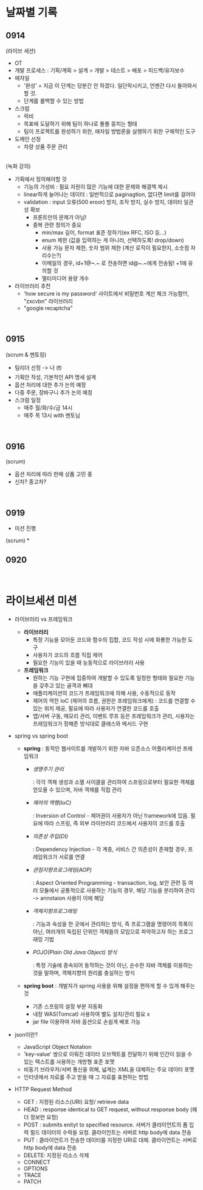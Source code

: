# 날짜별 기록

## 0914
(라이브 세션)
* OT
* 개발 프로세스 : 기획/계획 > 설계 > 개발 > 테스트 > 배포 > 피드백/유지보수
* 애자일
	- '완성' = 지금 이 단계는 당분간 안 하겠다. 일단락시키고, 언젠간 다시 돌아와서 할 것.
	- 단계를 롤백할 수 있는 방법
* 스크럼
	- 럭비
	- 목표에 도달하기 위해 팀이 하나로 똘똘 뭉치는 형태
	- 팀이 프로젝트를 완성하기 위한, 애자일 방법론을 실행하기 위한 구체적인 도구
* 도메인 선정
  - 차량 상품 주문 관리
  </br>
(녹화 강의)
* 기획에서 정의해야할 것
  - 기능의 가성비 : 필요 자원이 많은 기능에 대한 문제와 해결책 제시
  - linear하게 늘어나는 데이터 : 일반적으로 paginagtion, 없다면 limit를 걸어야
  - validation : input 오류(500 eroor) 방지, 조작 방지, 실수 방지, 데이터 일관성 확보
	- 프론트만의 문제가 아님! 
	- 중복 관련 정의가 중요
		- min/max 길이, format 표준 정하기(ex RFC, ISO 등...)
		- enum 제한 (값을 입력하는 게 아니라, 선택하도록! drop/down)
		- 사용 가능 문자 제한, 숫자 범위 제한 (계산 로직이 필요한지, 소숫점 자리수는?)
		- 이메일의 경우, id+1@~.~ 로 전송하면 id@~.~에게 전송됨! +1에 유의할 것
		- 멀티미디어 용량 개수
* 라이브러리 추천
  - 'how secure is my password' 사이트에서 비밀번호 계산 체크 가능함!!!, "zxcvbn" 라이브러리
  - "google recaptcha"

</br>

## 0915
(scrum & 멘토링)
* 팀리더 선정 -> 나 (❗️)
* 기획안 작성, 기본적인 API 명세 설계
* 옵션 처리에 대한 추가 논의 예정
* 다중 주문, 장바구니 추가 논의 예정
* 스크럼 일정
  - 매주 월/화/수/금 14시
  - 매주 목 13시 with 멘토님
</br>

## 0916
(scrum)
* 옵션 처리에 따라 판매 상품 고민 중
* 신차? 중고차?
</br>

## 0919
* 미션 진행

(scrum)
* 

## 0920
</br>

# 라이브세션 미션
* 라이브러리 vs 프레임워크
	- **라이브러리**
		- 특정 기능을 모아둔 코드와 함수의 집합, 코드 작성 시에 화룡한 가능한 도구
		- 사용자가 코드의 흐름 직접 제어
		- 필요한 기능이 있을 때 능동적으로 라이브러리 사용
	- **프레임워크**
		- 원하는 기능 구현에 집중하여 개발할 수 있도록 일정한 형태와 필요한 기능을 갖추고 있는 골격과 뼈대
		- 애플리케이션의 코드가 프레임워크에 의해 사용, 수동적으로 동작
		- 제어의 역전 IoC (제어의 흐름, 권한은 프레임워크에게) : 코드를 연결할 수 있는 위치 제공, 필요에 따라 사용자가 연결한 코드를 호출
		- 앱/서버 구동, 메모리 관리, 이벤트 루프 등은 프레임워크가 관리, 사용자는 프레임워크가 정해준 방식대로 클래스와 메서드 구현
		
		
* spring vs spring boot
	- **spring**
		: 동적인 웹사이트를 개발하기 위한 자바 오픈소스 어플리케이션 프레임워크
		- *생명주기 관리*
			
			: 각각 객체 생성과 소멸 사이클을 관리하여 스프링으로부터 필요한 객체를 얻오올 수 있으며, 자바 객체를 직접 관리
		- *제어의 역행(IoC)* 
			
			: Inversion of Control -  제어권이 사용자가 아닌 framework에 있음. 필요에 따라 스프링, 즉 외부 라이브러리 코드에서 사용자의 코드를 호출
		- *의존성 주입(DI)* 
		
			: Dependency Injection - 각 계층, 서비스 간 의존성이 존재할 경우, 프레임워크가 서로를 연결
		- *관점지향프로그래밍(AOP)*
			
			: Aspect Oriented Programming - transaction, log, 보안 관련 등 여러 모듈에서 공통적으로 사용하는 기능의 경우, 해당 기능을 분리하여 관리 -> annotaion 사용이 이에 해당
		- *객체지향프로그래밍* 
			
			: 기능과 속성을 한 곳에서 관리하는 방식, 즉 프로그램을 명령어의 목록이 아닌, 여러개의 독립된 단위인 객체들의 모임으로 파악하고자 하는 프로그래밍 기법
		- *POJO(Plain Old Java Object) 방식*
		 	
			: 특정 기술에 종속되어 동작하는 것이 아닌, 순수한 자바 객체를 이용하는 것을 말하며, 객체지향의 원리를 충실하는 방식
			
	- **spring boot**
	 	: 개발자가 spring 사용을 위해 설정을 편하게 할 수 있게 해주는 것
		- 기존 스프링의 설정 부분 자동화
		- 내장 WAS(Tomcat) 사용하여 별도 설치/관리 필요 x
		- jar file 이용하여 자바 옵션으로 손쉽게 배포 가능
* json이란?
	- JavaScript Object Notation
	- 'key-value' 쌍으로 이뤄진 데이터 오브젝트를 전달하기 위해 인간이 읽을 수 있는 텍스트를 사용하는 개방형 표준 포맷
	- 비동기 브라우저/서버 통신을 위해, 넓게는 XML을 대체하는 주요 데이터 포맷
	- 인터넷에서 자료를 주고 받을 때 그 자료를 표현하는 방법
	
* HTTP Request Method
	- GET	: 지정된 리소스(URI) 요청/ retrieve data
	- HEAD	: response identical to GET request, without response body (헤더 정보만 요청)
	- POST	: submits enityt to specified resource. 서버가 클라이언트의 폼 입력 필드 데이터의 수락을 요청. 클라이언트는 서버로 http body에 data 전송
	- PUT	: 클라이언트가 전송한 데이터를 지정한 URI로 대체. 클라이언트는 서버로 http body에 data 전송
	- DELETE: 지정된 리소스 삭제
	- CONNECT
	- OPTIONS
	- TRACE
	- PATCH
</br>
